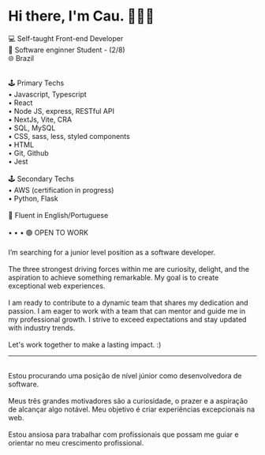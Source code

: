 # Hi there, I'm Cau. 🙋🏻‍♀️

💻 Self-taught Front-end Developer <br>
🌱 Software enginner Student - (2/8) <br>
🌐 Brazil <br>
 <br>

🕹️ Primary Techs<br>
• Javascript, Typescript<br>
• React<br>
• Node JS, express, RESTful API<br>
• NextJs, Vite, CRA<br>
• SQL, MySQL<br>
• CSS, sass, less, styled components<br>
• HTML<br>
• Git, Github<br>
• Jest<br>
<br>
🕹️ Secondary Techs<br>
• AWS (certification in progress)<br>
• Python, Flask<br>
 <br> 
💬 Fluent in English/Portuguese <br>
 <br>
• • • 🟢 OPEN TO WORK <br>
 <br>
  I’m searching for a junior level position as a software developer.  <br>
 <br>
  The three strongest driving forces within me are curiosity, delight, and the aspiration to achieve something remarkable. My goal is to create exceptional web experiences. <br>
 <br>
  I am ready to contribute to a dynamic team that shares my dedication and passion. I am eager to work with a team that can mentor and guide me in my professional growth. I strive to exceed expectations and stay updated with industry trends. <br>
 <br>
  Let's work together to make a lasting impact. :)

  _____________________________________
  <br>
  Estou procurando uma posição de nível júnior como desenvolvedora de software.<br>
<br>
Meus três grandes motivadores são a curiosidade, o prazer e a aspiração de alcançar algo notável. Meu objetivo é criar experiências excepcionais na web.<br>
<br>
Estou ansiosa para trabalhar com profissionais que possam me guiar e orientar no meu crescimento profissional.<br>
  





